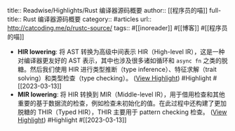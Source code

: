 title:: Readwise/Highlights/Rust 编译器源码概要
author:: [[程序员的喵]]
full-title:: Rust 编译器源码概要
category:: #articles
url:: http://catcoding.me/p/rustc-source/
tags:: #[[inoreader]] #[[博客]] #[[程序员的喵]]
- **HIR lowering**: 将 AST 转换为高级中间表示 HIR（High-level IR），这是一种对编译器更友好的 AST 表示，其中也涉及很多诸如循环和 `async fn` 之类的脱糖。然后我们使用 HIR 进行类型推断（type inference）、特征求解（trait solving）和类型检查（type checking）。 ([View Highlight](https://read.readwise.io/read/01gvc9bbr78veq1649cn6x7aqe)) #Highlight #[[2023-03-13]]
- **MIR lowering**: 将 HIR 转换到 MIR（Middle-level IR），用于借用检查和其他重要的基于数据流的检查，例如检查未初始化的值。在此过程中还构建了更加脱糖的 THIR（Typed HIR），THIR 主要用于 pattern checking 检查。 ([View Highlight](https://read.readwise.io/read/01gvc9bkdez999kq1daevys486)) #Highlight #[[2023-03-13]]